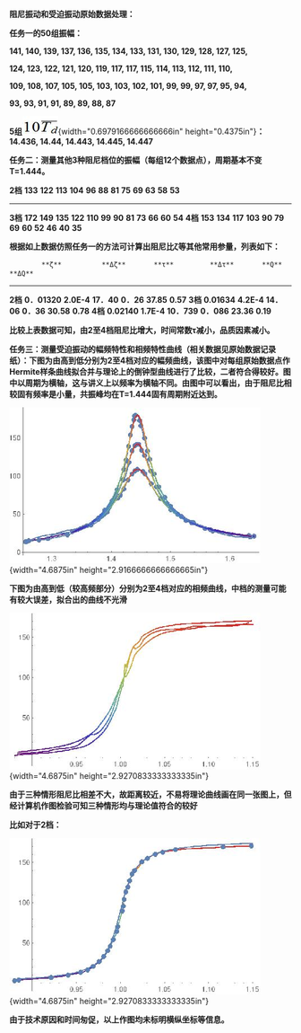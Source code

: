 **阻尼振动和受迫振动原始数据处理：**

**任务一的50组振幅：**

**141, 140, 139, 137, 136, 135, 134, 133, 131, 130, 129, 128, 127,
125,**

**124, 123, 122, 121, 120, 119, 117, 117, 115, 114, 113, 112, 111,
110,**

**109, 108, 107, 105, 105, 103, 103, 102, 101, 99, 99, 97, 97, 95, 94,**

**93, 93, 91, 91, 89, 89, 88, 87**

**5组**![](pandoc_images9/media/image1.jpg){width="0.6979166666666666in"
height="0.4375in"}**：14.436, 14.44, 14.443, 14.445, 14.447**

**任务二：测量其他3种阻尼档位的振幅（每组12个数据点），周期基本不变T=1.444。**

  **2档**   **133**   **122**   **113**   **104**   **96**    **88**   **81**   **75**   **69**   **63**   **58**   **53**
  --------- --------- --------- --------- --------- --------- -------- -------- -------- -------- -------- -------- --------
  **3档**   **172**   **149**   **135**   **122**   **110**   **99**   **90**   **81**   **73**   **66**   **60**   **54**
  **4档**   **153**   **134**   **117**   **103**   **90**    **79**   **69**   **60**   **52**   **46**   **40**   **35**

**根据如上数据仿照任务一的方法可计算出阻尼比ζ等其他常用参量，列表如下：**

            **ζ**          **Δζ**       **τ**         **Δτ**       **Q**       **ΔQ**
  --------- -------------- ------------ ------------- ------------ ----------- ----------
  **2档**   **0．01320**   **2.0E-4**   **17．40**    **0．26**    **37.85**   **0.57**
  **3档**   **0.01634**    **4.2E-4**   **14．06**    **0．36**    **30.58**   **0.78**
  **4档**   **0.02140**    **1.7E-4**   **10．739**   **0．086**   **23.36**   **0.19**

**比较上表数据可知，由2至4档阻尼比增大，时间常数τ减小，品质因素减小。**

**任务三：测量受迫振动的幅频特性和相频特性曲线（相关数据见原始数据记录纸）：下图为由高到低分别为2至4档对应的幅频曲线，该图中对每组原始数据点作Hermite样条曲线拟合并与理论上的倒钟型曲线进行了比较，二者符合得较好。图中以周期为横轴，这与讲义上以频率为横轴不同。由图中可以看出，由于阻尼比相较固有频率是小量，共振峰均在T=1.444固有周期附近达到。**

![](pandoc_images9/media/image2.jpg){width="4.6875in"
height="2.9166666666666665in"}

**下图为由高到低（较高频部分）分别为2至4档对应的相频曲线，中档的测量可能有较大误差，拟合出的曲线不光滑**

![](pandoc_images9/media/image3.jpg){width="4.6875in"
height="2.9270833333333335in"}

**由于三种情形阻尼比相差不大，故距离较近，不易将理论曲线画在同一张图上，但经计算机作图检验可知三种情形均与理论值符合的较好**

**比如对于2档：**

![](pandoc_images9/media/image4.jpg){width="4.6875in"
height="2.9270833333333335in"}

**由于技术原因和时间匆促，以上作图均未标明横纵坐标等信息。**
